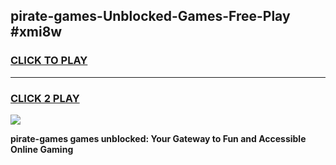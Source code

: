 
## pirate-games-Unblocked-Games-Free-Play #xmi8w
<h3>
<a href="https://us.freeplayer.one?title=pirate-games&ref=9M">CLICK TO PLAY</a></h3>
<hr>

<h3>
<a href="https://us.freeplayer.one?title=pirate-games&ref=9M">CLICK 2 PLAY</a>
  
</h3>

<a href="https://us.freeplayer.one?title=pirate-games&ref=9M"><img src="https://clearcache.store/games.png"></a>


**pirate-games games unblocked: Your Gateway to Fun and Accessible Online Gaming**
